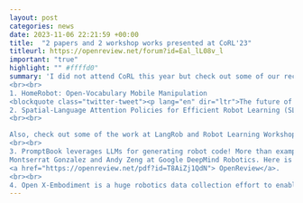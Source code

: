 ```yaml
---
layout: post
categories: news
date: 2023-11-06 22:21:59 +00:00
title:  "2 papers and 2 workshop works presented at CoRL'23"
titleurl: https://openreview.net/forum?id=Eal_lL08v_l
important: "true"
highlight: "" #ffffd0"
summary: 'I did not attend CoRL this year but check out some of our recent work presented by colleagues at the main conference:
<br><br>
1. HomeRobot: Open-Vocabulary Mobile Manipulation 
<blockquote class="twitter-tweet"><p lang="en" dir="ltr">The future of robot butlers starts with mobile manipulation.<br>We’re announcing the NeurIPS 2023 Open-Vocabulary Mobile Manipulation Challenge!<br>- Full robot stack ✅<br>- Parallel sim and real evaluation ✅<br>- No robot required ✅👀<a href="https://t.co/mggAbRhrLP">https://t.co/mggAbRhrLP</a> <a href="https://t.co/Wartsmkyyl">pic.twitter.com/Wartsmkyyl</a></p>&mdash; Chris Paxton (@chris_j_paxton) <a href="https://twitter.com/chris_j_paxton/status/1671543418286141440?ref_src=twsrc%5Etfw">June 21, 2023</a></blockquote> <script async src="https://platform.twitter.com/widgets.js" charset="utf-8"></script>
2. Spatial-Language Attention Policies for Efficient Robot Learning (SLAP) <blockquote class="twitter-tweet"><p lang="en" dir="ltr">Excited that our work on SLAP will be appearing at CoRL 2023 <a href="https://twitter.com/corl_conf?ref_src=twsrc%5Etfw">@corl_conf</a> <br>See you there and looking forward to chatting about it!<br>Work with <a href="https://twitter.com/chris_j_paxton?ref_src=twsrc%5Etfw">@chris_j_paxton</a> <a href="https://twitter.com/XiaohanZhang220?ref_src=twsrc%5Etfw">@XiaohanZhang220</a> <a href="https://twitter.com/jdvakil?ref_src=twsrc%5Etfw">@jdvakil</a> <a href="https://twitter.com/ybisk?ref_src=twsrc%5Etfw">@ybisk</a> <a href="https://twitter.com/viddivj?ref_src=twsrc%5Etfw">@viddivj</a> Sam Powers. <a href="https://t.co/CU30b3whgS">https://t.co/CU30b3whgS</a></p>&mdash; Priyam Parashar (@Priyam8Parashar) <a href="https://twitter.com/Priyam8Parashar/status/1701294213311103015?ref_src=twsrc%5Etfw">September 11, 2023</a></blockquote> <script async src="https://platform.twitter.com/widgets.js" charset="utf-8"></script>  
<br><br> 

Also, check out some of the work at LangRob and Robot Learning Workshops. 
<br><br> 
3. PromptBook leverages LLMs for generating robot code! More than examples that were used in Code-as-Policies, we explore Instructions, Chain of Thought Prompting and State Estimation. Led by  
Montserrat Gonzalez and Andy Zeng at Google DeepMind Robotics. Here is the paper on
<a href="https://openreview.net/pdf?id=T8AiZj1QdN"> OpenReview</a>.
<br><br> 
4. Open X-Embodiment is a huge robotics data collection effort to enable training of Robotic Foundational Models across multi-embodiments, different tasks, and different lab setups. <blockquote class="twitter-tweet"><p lang="en" dir="ltr">RT-X: generalist AI models lead to 50% improvement over RT-1 and 3x improvement over RT-2, our previous best models. 🔥🥳🧵<br><br>Project website: <a href="https://t.co/GAlvFdqwx5">https://t.co/GAlvFdqwx5</a> <a href="https://t.co/Jzy8b2eOjf">pic.twitter.com/Jzy8b2eOjf</a></p>&mdash; Quan Vuong (@QuanVng) <a href="https://twitter.com/QuanVng/status/1709209020341669988?ref_src=twsrc%5Etfw">October 3, 2023</a></blockquote> <script async src="https://platform.twitter.com/widgets.js" charset="utf-8"></script>'
---
```


